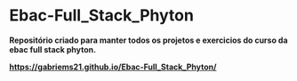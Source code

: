 # Ebac-Full_Stack_Phyton
 **Repositório criado para manter todos os projetos e exercicios do curso da ebac full stack phyton.**
 
 **https://gabriems21.github.io/Ebac-Full_Stack_Phyton/**
